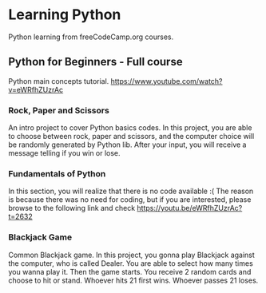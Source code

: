 # Learning Python
Python learning from freeCodeCamp.org courses.

## Python for Beginners - Full course
Python main concepts tutorial. https://www.youtube.com/watch?v=eWRfhZUzrAc
### Rock, Paper and Scissors
An intro project to cover Python basics codes.
In this project, you are able to choose between rock, paper and scissors, and the computer choice will be randomly generated by Python lib.
After your input, you will receive a message telling if you win or lose.

### Fundamentals of Python
In this section, you will realize that there is no code available :(
The reason is because there was no need for coding, but if you are interested, please browse to the following link and check https://youtu.be/eWRfhZUzrAc?t=2632

### Blackjack Game
Common Blackjack game. In this project, you gonna play Blackjack against the computer, who is called Dealer.
You are able to select how many times you wanna play it.
Then the game starts. You receive 2 random cards and choose to hit or stand.
Whoever hits 21 first wins. Whoever passes 21 loses.
